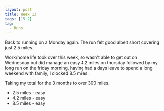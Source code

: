 ```yaml
---
layout: post
title: Week 13
tags: [15.2]
tag:
  - Runs
---
```


Back to running on a Monday again. The run felt good albeit short covering just 2.5 miles.

Work/home life took over this week, so wasn't able to get out on Wednesday but did manage an easy 4.2 miles on thursday followed by my long run on the friday morning, having had a days leave to spend a long weekend with family, I clocked 8.5 miles.

Taking my total for the 3 months to over 300 miles.

* 2.5 miles - easy
* 4.2 miles - easy
* 8.5 miles - easy

